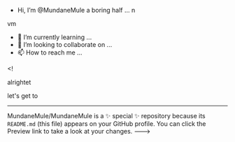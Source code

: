 -  Hi, I’m @MundaneMule
 a boring half ... n 
 
vm
 



- 🌱 I’m currently learning ...
- 💞️ I’m looking to collaborate on ...
- 📫 How to reach me ...

<!



alrightet


let's get to 




---
MundaneMule/MundaneMule is a ✨ special ✨ repository because its `README.md` (this file) appears on your GitHub profile.
You can click the Preview link to take a look at your changes.
--->
